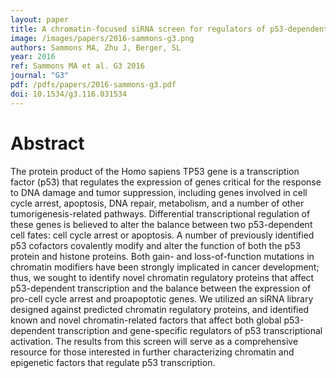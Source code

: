 ```yaml
---
layout: paper
title: A chromatin-focused siRNA screen for regulators of p53-dependent transcription
image: /images/papers/2016-sammons-g3.png
authors: Sammons MA, Zhu J, Berger, SL
year: 2016
ref: Sammons MA et al. G3 2016
journal: "G3"
pdf: /pdfs/papers/2016-sammons-g3.pdf
doi: 10.1534/g3.116.031534
---
```


# Abstract

The protein product of the Homo sapiens TP53 gene is a transcription factor (p53) that regulates the expression of genes critical for the response to DNA damage and tumor suppression, including genes involved in cell cycle arrest, apoptosis, DNA repair, metabolism, and a number of other tumorigenesis-related pathways. Differential transcriptional regulation of these genes is believed to alter the balance between two p53-dependent cell fates: cell cycle arrest or apoptosis. A number of previously identified p53 cofactors covalently modify and alter the function of both the p53 protein and histone proteins. Both gain- and loss-of-function mutations in chromatin modifiers have been strongly implicated in cancer development; thus, we sought to identify novel chromatin regulatory proteins that affect p53-dependent transcription and the balance between the expression of pro-cell cycle arrest and proapoptotic genes. We utilized an siRNA library designed against predicted chromatin regulatory proteins, and identified known and novel chromatin-related factors that affect both global p53-dependent transcription and gene-specific regulators of p53 transcriptional activation. The results from this screen will serve as a comprehensive resource for those interested in further characterizing chromatin and epigenetic factors that regulate p53 transcription.